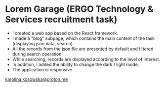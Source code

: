 # Lorem Garage (ERGO Technology & Services recruitment task)

* I created a web app based on the React framework.
* I made a "blog" subpage, which contains the main content of the task (displaying json data, search).
* All the records from the json file are presented by default and filtered during search operation.
* While searching, records are displayed according to the level of interest.
* In addition, I added the ability to change the dark / light mode.
* The application is responsive.

karolina.kosowska@proton.me
